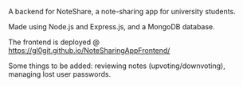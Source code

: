 A backend for NoteShare, a note-sharing app for university students. 

Made using Node.js and Express.js, and a MongoDB database. 

The frontend is deployed @ https://gl0git.github.io/NoteSharingAppFrontend/

Some things to be added: reviewing notes (upvoting/downvoting), managing lost user passwords.
